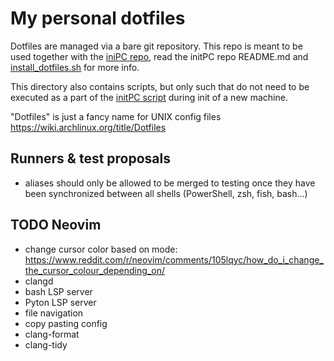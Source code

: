 # My personal dotfiles


Dotfiles are managed via a bare git repository. This repo is meant to be used together with the [iniPC repo](https://github.com/jan-revay/initPC), read the initPC repo README.md and [install_dotfiles.sh](https://github.com/jan-revay/initPC/blob/devel/CommonInitScripts/install_dotfiles.sh) for more info.

This directory also contains scripts, but only such that do not need to be executed as a part of the [initPC script](https://github.com/jan-revay/initPC) during init of a new machine.

"Dotfiles" is just a fancy name for UNIX config files <https://wiki.archlinux.org/title/Dotfiles>

## Runners & test proposals

- aliases should only be allowed to be merged to testing once they have been synchronized between all shells (PowerShell, zsh, fish, bash...)

## TODO Neovim

- change cursor color based on mode: <https://www.reddit.com/r/neovim/comments/105lqyc/how_do_i_change_the_cursor_colour_depending_on/>
- clangd
- bash LSP server
- Pyton LSP server
- file navigation
- copy pasting config
- clang-format
- clang-tidy

